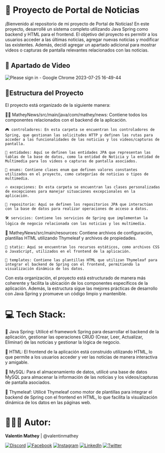 # 📰 Proyecto de Portal de Noticias
¡Bienvenido al repositorio de mi proyecto de Portal de Noticias! En este proyecto, desarrollé un sistema completo utilizando Java Spring como backend y HTML para el frontend. El objetivo del proyecto es permitir a los usuarios acceder a las últimas noticias, agregar nuevas noticias y modificar las existentes. Además, decidí agregar un apartado adicional para mostrar videos o capturas de pantalla relevantes relacionados con las noticias.

## 🎥 Apartado de Video
![Please sign in - Google Chrome 2023-07-25 16-49-44](https://github.com/valentinmathey/MatheyNews/assets/108497495/24b874ec-59c4-488e-b698-ccd9eed0687d)

## 📂Estructura del Proyecto

El proyecto está organizado de la siguiente manera:

👨‍💻 MatheyNews/src/main/java/com/mathey/news: Contiene todos los componentes relacionados con el backend de la aplicación.

    🎮 controladores: En esta carpeta se encuentran los controladores de Spring, que gestionan las solicitudes HTTP y definen las rutas para acceder a las funcionalidades de las noticias y los videos/capturas de pantalla.

    📄 entidades: Aquí se definen las entidades JPA que representan las tablas de la base de datos, como la entidad de Noticia y la entidad de Multimedia para los videos o capturas de pantalla asociados.

    🔢 enums: Contiene clases enum que definen valores constantes utilizados en el proyecto, como categorías de noticias o tipos de multimedia.

    🔥 excepciones: En esta carpeta se encuentran las clases personalizadas de excepciones para manejar situaciones excepcionales en la aplicación.

    💾 repositorio: Aquí se definen los repositorios JPA que interactúan con la base de datos para realizar operaciones de acceso a datos.

    🛠️ servicios: Contiene los servicios de Spring que implementan la lógica de negocio relacionada con las noticias y los multimedia.

📂 MatheyNews/src/main/resources: Contiene archivos de configuración, plantillas HTML utilizando Thymeleaf y archivos de propiedades.

    📁 static: Aquí se encuentran los recursos estáticos, como archivos CSS o JavaScript, utilizados en el frontend de la aplicación.

    📃 templates: Contiene las plantillas HTML que utilizan Thymeleaf para integrar el backend de Spring con el frontend, permitiendo la visualización dinámica de los datos.

Con esta organización, el proyecto está estructurado de manera más coherente y facilita la ubicación de los componentes específicos de la aplicación. Además, la estructura sigue las mejores prácticas de desarrollo con Java Spring y promueve un código limpio y mantenible.

# 💻 Tech Stack:

🔹 Java Spring: Utilicé el framework Spring para desarrollar el backend de la aplicación, gestionar las operaciones CRUD (Crear, Leer, Actualizar, Eliminar) de las noticias y gestionar la lógica de negocio.

🔹 HTML: El frontend de la aplicación está construido utilizando HTML, lo que permite a los usuarios acceder y ver las noticias de manera interactiva y amigable.

🔹 MySQL: Para el almacenamiento de datos, utilicé una base de datos MySQL para almacenar la información de las noticias y los videos/capturas de pantalla asociados.

🔹 Thymeleaf: Utilicé Thymeleaf como motor de plantillas para integrar el backend de Spring con el frontend en HTML, lo que facilita la visualización dinámica de los datos en las páginas web.

# 🧑🏻‍💻 Autor:

<b>Valentin Mathey</b> | @valentinmathey

[![Discord](https://img.shields.io/badge/Discord-%237289DA.svg?logo=discord&logoColor=white)](https://discord.gg/valentinmathey) [![Facebook](https://img.shields.io/badge/Facebook-%231877F2.svg?logo=Facebook&logoColor=white)](https://facebook.com/https://www.facebook.com/ValentinEzequielMathey) [![Instagram](https://img.shields.io/badge/Instagram-%23E4405F.svg?logo=Instagram&logoColor=white)](https://instagram.com/https://www.instagram.com/valen.mathey/) [![LinkedIn](https://img.shields.io/badge/LinkedIn-%230077B5.svg?logo=linkedin&logoColor=white)](https://linkedin.com/in/https://www.linkedin.com/in/valentin-mathey/) [![Twitter](https://img.shields.io/badge/Twitter-%231DA1F2.svg?logo=Twitter&logoColor=white)](https://twitter.com/https://twitter.com/valen_mathey) 
